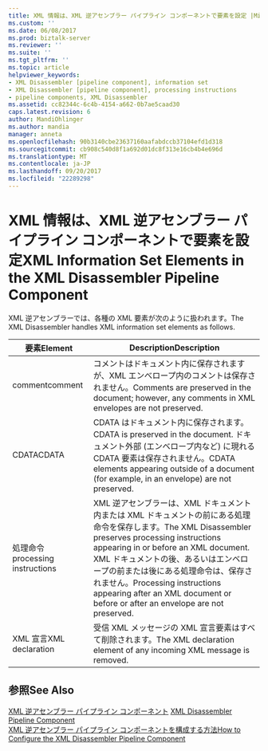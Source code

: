 ```yaml
---
title: XML 情報は、XML 逆アセンブラー パイプライン コンポーネントで要素を設定 |Microsoft ドキュメント
ms.custom: ''
ms.date: 06/08/2017
ms.prod: biztalk-server
ms.reviewer: ''
ms.suite: ''
ms.tgt_pltfrm: ''
ms.topic: article
helpviewer_keywords:
- XML Disassembler [pipeline component], information set
- XML Disassembler [pipeline component], processing instructions
- pipeline components, XML Disassembler
ms.assetid: cc82344c-6c4b-4154-a662-0b7ae5caad30
caps.latest.revision: 6
author: MandiOhlinger
ms.author: mandia
manager: anneta
ms.openlocfilehash: 90b3140cbe23637160aafabdccb37104efd1d318
ms.sourcegitcommit: cb908c540d8f1a692d01dc8f313e16cb4b4e696d
ms.translationtype: MT
ms.contentlocale: ja-JP
ms.lasthandoff: 09/20/2017
ms.locfileid: "22289298"
---
```

# <a name="xml-information-set-elements-in-the-xml-disassembler-pipeline-component"></a><span data-ttu-id="6b805-102">XML 情報は、XML 逆アセンブラー パイプライン コンポーネントで要素を設定</span><span class="sxs-lookup"><span data-stu-id="6b805-102">XML Information Set Elements in the XML Disassembler Pipeline Component</span></span>
<span data-ttu-id="6b805-103">XML 逆アセンブラーでは、各種の XML 要素が次のように扱われます。</span><span class="sxs-lookup"><span data-stu-id="6b805-103">The XML Disassembler handles XML information set elements as follows.</span></span>  
  
|<span data-ttu-id="6b805-104">要素</span><span class="sxs-lookup"><span data-stu-id="6b805-104">Element</span></span>|<span data-ttu-id="6b805-105">Description</span><span class="sxs-lookup"><span data-stu-id="6b805-105">Description</span></span>|  
|-------------|-----------------|  
|<span data-ttu-id="6b805-106">comment</span><span class="sxs-lookup"><span data-stu-id="6b805-106">comment</span></span>|<span data-ttu-id="6b805-107">コメントはドキュメント内に保存されますが、XML エンべロープ内のコメントは保存されません。</span><span class="sxs-lookup"><span data-stu-id="6b805-107">Comments are preserved in the document; however, any comments in XML envelopes are not preserved.</span></span>|  
|<span data-ttu-id="6b805-108">CDATA</span><span class="sxs-lookup"><span data-stu-id="6b805-108">CDATA</span></span>|<span data-ttu-id="6b805-109">CDATA はドキュメント内に保存されます。</span><span class="sxs-lookup"><span data-stu-id="6b805-109">CDATA is preserved in the document.</span></span> <span data-ttu-id="6b805-110">ドキュメント外部 (エンベロープ内など) に現れる CDATA 要素は保存されません。</span><span class="sxs-lookup"><span data-stu-id="6b805-110">CDATA elements appearing outside of a document (for example, in an envelope) are not preserved.</span></span>|  
|<span data-ttu-id="6b805-111">処理命令</span><span class="sxs-lookup"><span data-stu-id="6b805-111">processing instructions</span></span>|<span data-ttu-id="6b805-112">XML 逆アセンブラーは、XML ドキュメント内または XML ドキュメントの前にある処理命令を保存します。</span><span class="sxs-lookup"><span data-stu-id="6b805-112">The XML Disassembler preserves processing instructions appearing in or before an XML document.</span></span> <span data-ttu-id="6b805-113">XML ドキュメントの後、あるいはエンベロープの前または後にある処理命令は、保存されません。</span><span class="sxs-lookup"><span data-stu-id="6b805-113">Processing instructions appearing after an XML document or before or after an envelope are not preserved.</span></span>|  
|<span data-ttu-id="6b805-114">XML 宣言</span><span class="sxs-lookup"><span data-stu-id="6b805-114">XML declaration</span></span>|<span data-ttu-id="6b805-115">受信 XML メッセージの XML 宣言要素はすべて削除されます。</span><span class="sxs-lookup"><span data-stu-id="6b805-115">The XML declaration element of any incoming XML message is removed.</span></span>|  
  
## <a name="see-also"></a><span data-ttu-id="6b805-116">参照</span><span class="sxs-lookup"><span data-stu-id="6b805-116">See Also</span></span>  
 <span data-ttu-id="6b805-117">[XML 逆アセンブラー パイプライン コンポーネント](../core/xml-disassembler-pipeline-component.md) </span><span class="sxs-lookup"><span data-stu-id="6b805-117">[XML Disassembler Pipeline Component](../core/xml-disassembler-pipeline-component.md) </span></span>  
 [<span data-ttu-id="6b805-118">XML 逆アセンブラー パイプライン コンポーネントを構成する方法</span><span class="sxs-lookup"><span data-stu-id="6b805-118">How to Configure the XML Disassembler Pipeline Component</span></span>](../core/how-to-configure-the-xml-disassembler-pipeline-component.md)